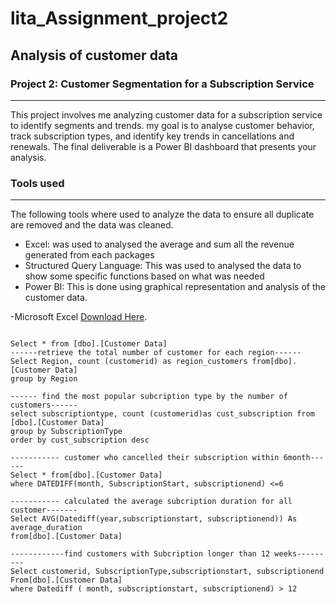 # lita_Assignment_project2
## Analysis of customer data
### Project 2: Customer Segmentation for a Subscription Service
---
 This project involves me analyzing customer data for a subscription service to identify 
segments and trends. my goal is to analyse customer behavior, track subscription types, 
and identify key trends in cancellations and renewals. The final deliverable is a Power BI 
dashboard that presents your analysis.
### Tools used
---
The following tools where used to analyze the data to ensure all duplicate are removed and the data was cleaned.
- Excel: was used to analysed the average and  sum all the revenue generated from each packages
- Structured Query Language: This was used to analysed the data to show some specific functions based on what was needed
- Power BI: This is done using graphical representation and analysis of the customer data.
  
-Microsoft Excel [Download Here](https://docs.google.com/spreadsheets/d/14zqyQQfBVyXfTJU0UmmOIEyLFd8bvWs35y6NqxZIMow/edit?gid=1543531996#gid=1543531996).

```Create database Costumerproject

Select * from [dbo].[Customer Data]
------retrieve the total number of customer for each region------
Select Region, count (customerid) as region_customers from[dbo].[Customer Data]
group by Region

------ find the most popular subcription type by the number of customers------
select subscriptiontype, count (customerid)as cust_subscription from [dbo].[Customer Data]
group by SubscriptionType
order by cust_subscription desc

----------- customer who cancelled their subscription within 6month------
Select * from[dbo].[Customer Data]
where DATEDIFF(month, SubscriptionStart, subscriptionend) <=6

----------- calculated the average subcription duration for all customer-------
Select AVG(Datediff(year,subscriptionstart, subscriptionend)) As average_duration 
from[dbo].[Customer Data]

------------find customers with Subcription longer than 12 weeks---------
Select customerid, SubscriptionType,subscriptionstart, subscriptionend
From[dbo].[Customer Data]
where Datediff ( month, subscriptionstart, subscriptionend) > 12
